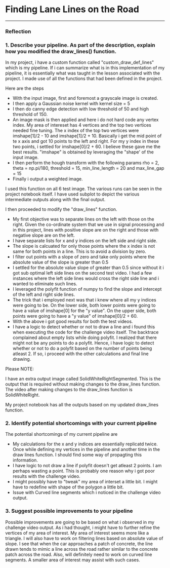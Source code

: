 # **Finding Lane Lines on the Road** 

---

### Reflection

### 1. Describe your pipeline. As part of the description, explain how you modified the draw_lines() function.

In my project, i have a custom function called "custom_draw_def_lines" which is my pipeline.
If i can summarize what is in this implementation of my pipeline, it is essentially what was taught in the lesson associated with the project. I made use of all the functions that had been defined in the project.

Here are the steps

- With the input image, first and foremost a grayscale image is created.
- I then apply a Gaussian noise kernel with kernel size = 5
- I then do canny edge detection with low threshold of 50 and high threshold of 150.
- An image mask is then applied and here i do not hard code any vertex index. My area of intereset has 4 vertices and the top two vertices needed fine tuning. The x index of the top two vertices were imshape[1]/2 - 10 and imshape[1]/2 + 10. Basically i get the mid point of te x axis and got 10 points to the left and right. For my y index in these two points, i settled for imshape[0]/2 + 60. I believe these gave me the best results. "imshape" is obtained by leveraging the "shape' of the input image.
- I then perform the hough transform with the following params rho = 2, theta = np.pi/180, threshold = 15, min_line_length = 20 and max_line_gap = 15
- Finally i output a weighted image.

I used this function on all 6 test image. The various runs can be seen in the project notebook itself. I  have used subplot to depict the various intermediate outputs along with the final output.

I then proceeded to modify the "draw_lines" function.

- My first objective was to separate lines on the left with those on the right. Given the co-ordinate system that we use in signal processing and in this project, lines with positive slope are on the right and those with negative slope are on the left.
- I have separate lists for x and y indices on the left side and right side.
- The slope is calcuated for only those points where the x index is not same for both points in a line. This is to avoid a division by zero. 
- I filter out points with a slope of zero and take only points where the absolute value of the slope is greater than 0.5
- I settled for the absolute value slope of greater than 0.5 since without it i got sub optimal left side lines on the second test video. I had a few instances where the left side lines would cross the right side line and i wanted to eliminate such lines.
- I leveraged the polyfit function of numpy to find the slope and intercept of the left and right side lines.
- The trick that i employed next was that i knew where all my y indices were going to be. On the lower side, both lower points were going to have a value of imshape[0] for the "y value". On the upper side, both points were going to have a "y value" of imshape[0]/2 + 60.
- With the above i got good results for both the test videos.
- I have a logic to detect whether or not to draw a line and i found this when executing the code for the challenge video itself. The backtrace complained about empty lists while doing polyfit. I realized that there might not be any points to do a polyfit. Hence, i have logic to detect whether or not to do a  polyfit based on the number of points being atleast 2. If so, i proceed with the other calculations and final line drawing.


Please NOTE:

I have an extra output image called SolidWhiteRightSegmented. This is the output that is required without making changes to the draw_lines function. The video after making changes to the draw_lines function is SolidWhiteRight.

My project notebook has all the outputs based on my updated draw_lines function. 

### 2. Identify potential shortcomings with your current pipeline


The potential shortcomings of my current pipeline are

- My calculations for the x and y indices are essentially replicatd twice. Once while defining my vertices in the pipeline and another time in the draw lines function. I should find some way of propagting this information.
- I have logic to not draw a line if polyfit doesn't get atleast 2 points. I am perhaps wasting a point. This is probably one reason why i got poor results with the challenge video.
- I might possibly have to "tweak" my area of interset a little bit. I might have to redefine with shape of the polygon a little bit.
- Issue with Curved line segments which i noticed in the challenge video output.

### 3. Suggest possible improvements to your pipeline

Possible improvements are going to be based on what i observed in my challenge video output.
As i had thought, i might have to further refine the vertices of my area of interest. My area of interest seems more like a triangle.
I will also have to work on filtering lines based on absolute value of slope. I see that when the car approaches a patch of concrete, the line drawn tends to mimic a line across the road rather similar to the concrete patch across the road.
Also, will definitely need to work on curved line segments. A smaller area of interest may assist with such cases.

